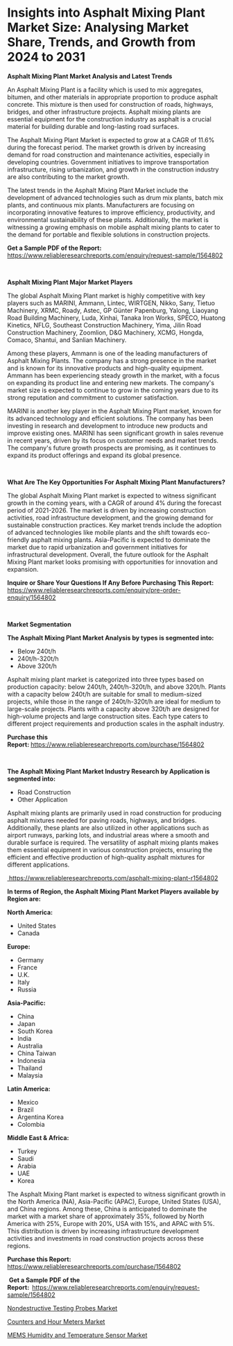 <p><h1>Insights into Asphalt Mixing Plant Market Size: Analysing Market Share, Trends, and Growth from 2024 to 2031</h1></p><p><strong>Asphalt Mixing Plant Market Analysis and Latest Trends</strong></p>
<p><p>An Asphalt Mixing Plant is a facility which is used to mix aggregates, bitumen, and other materials in appropriate proportion to produce asphalt concrete. This mixture is then used for construction of roads, highways, bridges, and other infrastructure projects. Asphalt mixing plants are essential equipment for the construction industry as asphalt is a crucial material for building durable and long-lasting road surfaces.</p><p>The Asphalt Mixing Plant Market is expected to grow at a CAGR of 11.6% during the forecast period. The market growth is driven by increasing demand for road construction and maintenance activities, especially in developing countries. Government initiatives to improve transportation infrastructure, rising urbanization, and growth in the construction industry are also contributing to the market growth. </p><p>The latest trends in the Asphalt Mixing Plant Market include the development of advanced technologies such as drum mix plants, batch mix plants, and continuous mix plants. Manufacturers are focusing on incorporating innovative features to improve efficiency, productivity, and environmental sustainability of these plants. Additionally, the market is witnessing a growing emphasis on mobile asphalt mixing plants to cater to the demand for portable and flexible solutions in construction projects.</p></p>
<p><strong>Get a Sample PDF of the Report:&nbsp;</strong> <a href="https://www.reliableresearchreports.com/enquiry/request-sample/1564802">https://www.reliableresearchreports.com/enquiry/request-sample/1564802</a></p>
<p>&nbsp;</p>
<p><strong>Asphalt Mixing Plant Major Market Players</strong></p>
<p><p>The global Asphalt Mixing Plant market is highly competitive with key players such as MARINI, Ammann, Lintec, WIRTGEN, Nikko, Sany, Tietuo Machinery, XRMC, Roady, Astec, GP Günter Papenburg, Yalong, Liaoyang Road Building Machinery, Luda, Xinhai, Tanaka Iron Works, SPECO, Huatong Kinetics, NFLG, Southeast Construction Machinery, Yima, Jilin Road Construction Machinery, Zoomlion, D&G Machinery, XCMG, Hongda, Comaco, Shantui, and Sanlian Machinery.</p><p>Among these players, Ammann is one of the leading manufacturers of Asphalt Mixing Plants. The company has a strong presence in the market and is known for its innovative products and high-quality equipment. Ammann has been experiencing steady growth in the market, with a focus on expanding its product line and entering new markets. The company's market size is expected to continue to grow in the coming years due to its strong reputation and commitment to customer satisfaction.</p><p>MARINI is another key player in the Asphalt Mixing Plant market, known for its advanced technology and efficient solutions. The company has been investing in research and development to introduce new products and improve existing ones. MARINI has seen significant growth in sales revenue in recent years, driven by its focus on customer needs and market trends. The company's future growth prospects are promising, as it continues to expand its product offerings and expand its global presence.</p></p>
<p>&nbsp;</p>
<p><strong>What Are The Key Opportunities For Asphalt Mixing Plant Manufacturers?</strong></p>
<p><p>The global Asphalt Mixing Plant market is expected to witness significant growth in the coming years, with a CAGR of around 4% during the forecast period of 2021-2026. The market is driven by increasing construction activities, road infrastructure development, and the growing demand for sustainable construction practices. Key market trends include the adoption of advanced technologies like mobile plants and the shift towards eco-friendly asphalt mixing plants. Asia-Pacific is expected to dominate the market due to rapid urbanization and government initiatives for infrastructural development. Overall, the future outlook for the Asphalt Mixing Plant market looks promising with opportunities for innovation and expansion.</p></p>
<p><strong>Inquire or Share Your Questions If Any Before Purchasing This Report:</strong> <a href="https://www.reliableresearchreports.com/enquiry/pre-order-enquiry/1564802">https://www.reliableresearchreports.com/enquiry/pre-order-enquiry/1564802</a></p>
<p>&nbsp;</p>
<p><strong>Market Segmentation</strong></p>
<p><strong>The Asphalt Mixing Plant Market Analysis by types is segmented into:</strong></p>
<p><ul><li>Below 240t/h</li><li>240t/h-320t/h</li><li>Above 320t/h</li></ul></p>
<p><p>Asphalt mixing plant market is categorized into three types based on production capacity: below 240t/h, 240t/h-320t/h, and above 320t/h. Plants with a capacity below 240t/h are suitable for small to medium-sized projects, while those in the range of 240t/h-320t/h are ideal for medium to large-scale projects. Plants with a capacity above 320t/h are designed for high-volume projects and large construction sites. Each type caters to different project requirements and production scales in the asphalt industry.</p></p>
<p><strong>Purchase this Report:&nbsp;</strong><a href="https://www.reliableresearchreports.com/purchase/1564802">https://www.reliableresearchreports.com/purchase/1564802</a></p>
<p>&nbsp;</p>
<p><strong>The Asphalt Mixing Plant Market Industry Research by Application is segmented into:</strong></p>
<p><ul><li>Road Construction</li><li>Other Application</li></ul></p>
<p><p>Asphalt mixing plants are primarily used in road construction for producing asphalt mixtures needed for paving roads, highways, and bridges. Additionally, these plants are also utilized in other applications such as airport runways, parking lots, and industrial areas where a smooth and durable surface is required. The versatility of asphalt mixing plants makes them essential equipment in various construction projects, ensuring the efficient and effective production of high-quality asphalt mixtures for different applications.</p></p>
<p><a href="https://www.reliableresearchreports.com/asphalt-mixing-plant-r1564802">&nbsp;https://www.reliableresearchreports.com/asphalt-mixing-plant-r1564802</a></p>
<p><strong>In terms of Region, the Asphalt Mixing Plant Market Players available by Region are:</strong></p>
<p>
    <p> <strong> North America: </strong>
        <ul>
            <li>United States</li>
            <li>Canada</li>
        </ul>
        </p> 
    <p> <strong> Europe: </strong>
        <ul>
            <li>Germany</li>
            <li>France</li>
            <li>U.K.</li>
            <li>Italy</li>
            <li>Russia</li>
        </ul>
        </p> 
    <p> <strong> Asia-Pacific: </strong>
        <ul>
            <li>China</li>
            <li>Japan</li>
            <li>South Korea</li>
            <li>India</li>
            <li>Australia</li>
            <li>China Taiwan</li>
            <li>Indonesia</li>
            <li>Thailand</li>
            <li>Malaysia</li>
        </ul>
        </p> 
    <p> <strong> Latin America: </strong>
        <ul>
            <li>Mexico</li>
            <li>Brazil</li>
            <li>Argentina Korea</li>
            <li>Colombia</li>
        </ul>
        </p> 
    <p> <strong> Middle East & Africa: </strong>
        <ul>
            <li>Turkey</li>
            <li>Saudi</li>
            <li>Arabia</li>
            <li>UAE</li>
            <li>Korea</li>
        </ul>
    </p>
    </p>
<p><p>The Asphalt Mixing Plant market is expected to witness significant growth in the North America (NA), Asia-Pacific (APAC), Europe, United States (USA), and China regions. Among these, China is anticipated to dominate the market with a market share of approximately 35%, followed by North America with 25%, Europe with 20%, USA with 15%, and APAC with 5%. This distribution is driven by increasing infrastructure development activities and investments in road construction projects across these regions.</p></p>
<p><strong>Purchase this Report: </strong><a href="https://www.reliableresearchreports.com/purchase/1564802">https://www.reliableresearchreports.com/purchase/1564802</a></p>
<p>&nbsp;<strong>Get a Sample PDF of the Report:&nbsp;&nbsp;</strong><a href="https://www.reliableresearchreports.com/enquiry/request-sample/1564802">https://www.reliableresearchreports.com/enquiry/request-sample/1564802</a></p>
<p><strong></strong></p>
<p><p><a href="https://www.linkedin.com/pulse/nondestructive-testing-probes-market-furnishes-information-jl8rc?trackingId=luYF3knfcgYZ6iLVv8rcrA%3D%3D">Nondestructive Testing Probes Market</a></p><p><a href="https://www.linkedin.com/pulse/counters-hour-meters-market-size-reveals-best-marketing-jibmc?trackingId=%2FpjhFepefsBJrvUHfqtyOA%3D%3D">Counters and Hour Meters Market</a></p><p><a href="https://www.linkedin.com/pulse/mems-humidity-temperature-sensor-market-furnishes-information-orgwe?trackingId=23bpbZLi9ZqowjJ4eg03Cg%3D%3D">MEMS Humidity and Temperature Sensor Market</a></p></p>